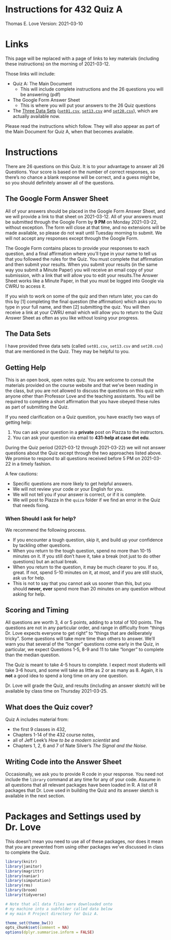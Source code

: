 Instructions for 432 Quiz A
================
Thomas E. Love
Version: 2021-03-10

# Links

This page will be replaced with a page of links to key materials
(including these instructions) on the morning of 2021-03-12.

Those links will include:

-   Quiz A: The Main Document
    -   This will include complete instructions and the 26 questions you
        will be answering (pdf)
-   The Google Form Answer Sheet
    -   This is where you will put your answers to the 26 Quiz questions
-   The [Three Data
    Sets](https://github.com/THOMASELOVE/432-2021/tree/master/quizzes/quizA/data)
    ([`set01.csv`](https://raw.githubusercontent.com/THOMASELOVE/432-2021/master/quizzes/quizA/data/set01.csv),
    [`set13.csv`](https://raw.githubusercontent.com/THOMASELOVE/432-2021/master/quizzes/quizA/data/set13.csv)
    and
    [`set20.csv`](https://raw.githubusercontent.com/THOMASELOVE/432-2021/master/quizzes/quizA/data/set20.csv)),
    which are actually available now.

Please read the instructions which follow. They will also appear as part
of the Main Document for Quiz A, when that becomes available.

# Instructions

There are 26 questions on this Quiz. It is to your advantage to answer
all 26 Questions. Your score is based on the number of correct
responses, so there’s no chance a blank response will be correct, and a
guess might be, so you should definitely answer all of the questions.

## The Google Form Answer Sheet

All of your answers should be placed in the Google Form Answer Sheet,
and we will provide a link to that sheet on 2021-03-12. All of your
answers must be submitted through the Google Form by **9 PM** on Monday
2021-03-22, without exception. The form will close at that time, and no
extensions will be made available, so please do not wait until Tuesday
morning to submit. We will not accept any responses except through the
Google Form.

The Google Form contains places to provide your responses to each
question, and a final affirmation where you’ll type in your name to tell
us that you followed the rules for the Quiz. You must complete that
affirmation and then submit your results. When you submit your results
(in the same way you submit a Minute Paper) you will receive an email
copy of your submission, with a link that will allow you to edit your
results.The Answer Sheet works like a Minute Paper, in that you must be
logged into Google via CWRU to access it.

If you wish to work on some of the quiz and then return later, you can
do this by \[1\] completing the final question (the affirmation) which
asks you to type in your full name, and then \[2\] submitting the quiz.
You will then receive a link at your CWRU email which will allow you to
return to the Quiz Answer Sheet as often as you like without losing your
progress.

## The Data Sets

I have provided three data sets (called `set01.csv`, `set13.csv` and
`set20.csv`) that are mentioned in the Quiz. They may be helpful to you.

## Getting Help

This is an open book, open notes quiz. You are welcome to consult the
materials provided on the course website and that we’ve been reading in
the class, but you are not allowed to discuss the questions on this quiz
with anyone other than Professor Love and the teaching assistants. You
will be required to complete a short affirmation that you have obeyed
these rules as part of submitting the Quiz.

If you need clarification on a Quiz question, you have exactly two ways
of getting help:

1.  You can ask your question in a **private** post on Piazza to the
    instructors.
2.  You can ask your question via email to **431-help at case dot edu**.

During the Quiz period (2021-03-12 through 2021-03-22) we will not
answer questions about the Quiz except through the two approaches listed
above. We promise to respond to all questions received before 5 PM on
2021-03-22 in a timely fashion.

A few cautions:

-   Specific questions are more likely to get helpful answers.
-   We will not review your code or your English for you.
-   We will not tell you if your answer is correct, or if it is
    complete.
-   We will post to Piazza in the `quiza` folder if we find an error in
    the Quiz that needs fixing.

### When Should I ask for help?

We recommend the following process.

-   If you encounter a tough question, skip it, and build up your
    confidence by tackling other questions.
-   When you return to the tough question, spend no more than 10-15
    minutes on it. If you still don’t have it, take a break (not just to
    do other questions) but an actual break.
-   When you return to the question, it may be much clearer to you. If
    so, great. If not, spend 5-10 minutes on it, at most, and if you are
    still stuck, ask us for help.
-   This is not to say that you cannot ask us sooner than this, but you
    should **never, ever** spend more than 20 minutes on any question
    without asking for help.

## Scoring and Timing

All questions are worth 3, 4 or 5 points, adding to a total of 100
points. The questions are not in any particular order, and range in
difficulty from “things Dr. Love expects everyone to get right” to
“things that are deliberately tricky”. Some questions will take more
time than others to answer. We’ll warn you that several of the “longer”
questions come early in the Quiz, in particular, we expect Questions
1-5, 8-9 and 11 to take “longer” to complete than the median question.

The Quiz is meant to take 4-5 hours to complete. I expect most students
will take 3-6 hours, and some will take as little as 2 or as many as 8.
Again, it is **not** a good idea to spend a long time on any one
question.

Dr. Love will grade the Quiz, and results (including an answer sketch)
will be available by class time on Thursday 2021-03-25.

## What does the Quiz cover?

Quiz A includes material from:

-   the first 9 classes in 432,
-   Chapters 1-14 of the 432 course notes,
-   all of Jeff Leek’s *How to be a modern scientist* and
-   Chapters 1, 2, 6 and 7 of Nate Silver’s *The Signal and the Noise*.

## Writing Code into the Answer Sheet

Occasionally, we ask you to provide R code in your response. You need
not include the `library` command at any time for any of your code.
Assume in all questions that all relevant packages have been loaded in
R. A list of R packages that Dr. Love used in building the Quiz and its
answer sketch is available in the next section.

# Packages and Settings used by Dr. Love

This doesn’t mean you need to use all of these packages, nor does it
mean that you are prevented from using other packages we’ve discussed in
class to complete the Quiz.

``` r
library(knitr)
library(janitor)
library(magrittr)
library(naniar)
library(simputation)
library(rms)
library(broom)
library(tidyverse)

# Note that all data files were downloaded onto 
# my machine into a subfolder called data below
# my main R Project directory for Quiz A.

theme_set(theme_bw())
opts_chunk$set(comment = NA)
options(dplyr.summarise.inform = FALSE)
```
